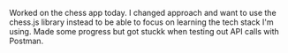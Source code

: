 Worked on the chess app today. I changed approach and want to use the chess.js library instead to be able to focus on learning the tech stack I'm using. Made some progress but got stuckk when testing out API calls with Postman.